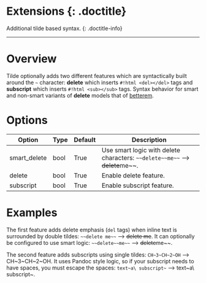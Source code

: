 # Extensions {: .doctitle}
Additional tilde based syntax.
{: .doctitle-info}

---

# Overview
Tilde optionally adds two different features which are syntactically built around the `~` character: **delete** which inserts `#!html <del></del>` tags and **subscript** which inserts `#!html <sub></sub>` tags.  Syntax behavior for smart and non-smart variants of **delete** models that of [betterem](betterem.md#differences).

# Options

| Option    | Type | Default | Description |
|-----------|------|---------|-------------|
| smart_delete | bool | True | Use smart logic with delete characters: `~~delete~~me~~` --> ~~delete~~me~~. |
| delete | bool | True | Enable delete feature. |
| subscript | bool | True | Enable subscript feature. |

# Examples
The first feature adds delete emphasis (`del` tags) when inline text is surrounded by double tildes: `~~delete me~~` --> ~~delete me~~.  It can optionally be configured to use smart logic: `~~delete~~me~~` --> ~~delete~~me~~.

The second feature adds subscripts using single tildes: `CH~3~CH~2~OH` --> CH~3~CH~2~OH.  It uses Pandoc style logic, so if your subscript needs to have spaces, you must escape the spaces: `text~a\ subscript~` --> text~a\ subscript~.
